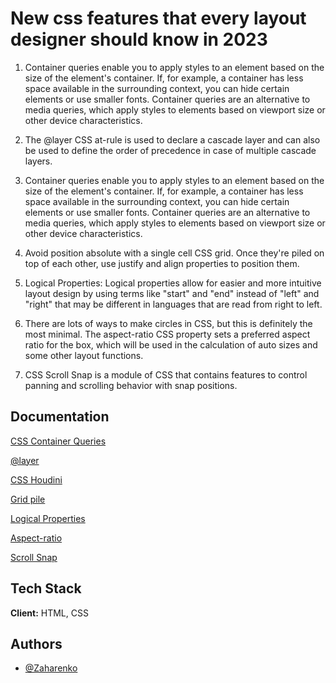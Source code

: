 
# New css features that every layout designer should know in 2023
1. Container queries enable you to apply styles to an element based on the size of the element's container. If, for example, a container has less space available in the surrounding context, you can hide certain elements or use smaller fonts. Container queries are an alternative to media queries, which apply styles to elements based on viewport size or other device characteristics.

2. The @layer CSS at-rule is used to declare a cascade layer and can also be used to define the order of precedence in case of multiple cascade layers.

3. Container queries enable you to apply styles to an element based on the size of the element's container. If, for example, a container has less space available in the surrounding context, you can hide certain elements or use smaller fonts. Container queries are an alternative to media queries, which apply styles to elements based on viewport size or other device characteristics.

4. Avoid position absolute with a single cell CSS grid. Once they're piled on top of each other, use justify and align properties to position them.

5. Logical Properties: Logical properties allow for easier and more intuitive layout design by using terms like "start" and "end" instead of "left" and "right" that may be different in languages that are read from right to left.

6. There are lots of ways to make circles in CSS, but this is definitely the most minimal. The aspect-ratio CSS property sets a preferred aspect ratio for the box, which will be used in the calculation of auto sizes and some other layout functions.

7. CSS Scroll Snap is a module of CSS that contains features to control panning and scrolling behavior with snap positions.




## Documentation

[CSS Container Queries](https://developer.mozilla.org/en-US/docs/Web/CSS/CSS_Container_Queries)

[@layer](https://developer.mozilla.org/en-US/docs/Web/CSS/@layer)

[CSS Houdini](https://developer.mozilla.org/en-US/docs/Web/Guide/Houdini)

[Grid pile](https://developer.mozilla.org/en-US/docs/Web/CSS/grid)

[Logical Properties](https://developer.mozilla.org/en-US/docs/Web/CSS/CSS_Logical_Properties)

[Aspect-ratio](https://developer.mozilla.org/en-US/docs/Web/CSS/aspect-ratio)

[Scroll Snap](https://developer.mozilla.org/en-US/docs/Web/CSS/CSS_Scroll_Snap)


## Tech Stack

**Client:** HTML, CSS


## Authors

- [@Zaharenko](https://www.github.com/Zaharenko)

